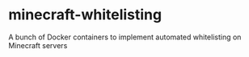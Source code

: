 # minecraft-whitelisting
A bunch of Docker containers to implement automated whitelisting on Minecraft servers
